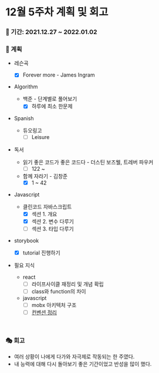 # 12월 5주차 계획 및 회고

### 📆 기간: 2021.12.27 ~ 2022.01.02

### 📑 계획

- 레슨곡

  - [x] Forever more - James Ingram
- Algorithm

  - 백준 - 단계별로 풀어보기
    - [x] 하루에 최소 한문제
- Spanish
  - 듀오링고
    - [ ] Leisure
- 독서
  - 읽기 좋은 코드가 좋은 코드다 - 더스틴 보즈웰, 트레버 파우커
    - [ ] 122 ~
  - 함께 자라기 - 김창준
    - [x] 1 ~ 42
- Javascript
  - 클린코드 자바스크립트
    - [x] 섹션 1. 개요
    - [x] 섹션 2. 변수 다루기
    - [ ] 섹션 3. 타입 다루기
- storybook
  - [x] tutorial 진행하기
- 필요 지식
  - react
    - [ ] 라이프사이클 재정리 및 개념 확립
    - [ ] class와 function의 차이
  - javascript
    - [ ] mobx 아키텍처 구조
    - [ ] [컨벤션 정리](https://angelplayer.tistory.com/111)

<br/>

### 🎭 회고

- 여러 상황이 나에게 다가와 자극제로 작동되는 한 주였다.
- 내 능력에 대해 다시 돌아보기 좋은 기간이었고 반성을 많이 했다.
